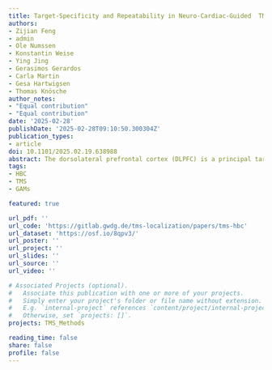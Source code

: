 ```yaml
---
title: Target-Specificity and Repeatability in Neuro-Cardiac-Guided  TMS for Heart-Brain Coupling
authors:
- Zijian Feng
- admin
- Ole Numssen
- Konstantin Weise
- Ying Jing
- Gerasimos Gerardos
- Carla Martin
- Gesa Hartwigsen
- Thomas Knösche
author_notes:
- "Equal contribution"
- "Equal contribution"
date: '2025-02-28'
publishDate: '2025-02-28T09:10:50.300304Z'
publication_types: 
- article
doi: 10.1101/2025.02.19.638988 
abstract: The dorsolateral prefrontal cortex (DLPFC) is a principal target for repetitive transcranial magnetic stimulation (rTMS) in the treatment of major depressive disorder, with therapeutic effects hypothesized to be mediated by the connectivity between the DLPFC and the subgenual anterior cingulate cortex (sgACC). Interestingly, these depression-related hubs are also part of the heart-brain axis, thus potentially rendering the stratification of individual depression targets possible by tapping into short-term heart rate modulation after DLPFC stimulation. Recently, a set of stimulation protocols has been proposed to objectively quantify these downstream effects. While these neuro-cardiac-guided TMS protocols (NCG-TMS) are promising to improve clinical responses, rigorous, third-party assessments of these approaches including replicability, robustness, and the impact of stimulation side-effects are critically missing. Here, we employed a 10 Hz TMS protocol (NCG-TMS 2.0) across three sessions to evaluate the effects of stimulation intensity and DLPFC target specificity on heart–brain coupling (HBC) in a cohort of healthy participants. Our results demonstrate a significant nonlinear increase in HBC with higher stimulation intensity, with the F3 lateral and F3 posterior targets eliciting more robust effects than the sham condition. For the first time, we are able to demonstrate reliable target- and intensity-specific HBC modulation across multiple NCG-TMS 2.0 sessions. Although the repeatability within subjects was limited when including the initial session, subsequent sessions yielded consistent results for the F3 anterior and F3 lateral targets at higher intensities. Although pain and other side effects influenced HBC, they did not fully account for the observed modulation of HBC. These findings underscore the critical role of spatial specificity and stimulation intensity in modulating heart–brain interactions and offer a potential framework for optimizing individualized rTMS treatment protocols for depression.
tags:
- HBC
- TMS
- GAMs

featured: true

url_pdf: ''
url_code: 'https://gitlab.gwdg.de/tms-localization/papers/tms-hbc'
url_dataset: 'https://osf.io/8qpv3/'
url_poster: ''
url_project: ''
url_slides: ''
url_source: ''
url_video: ''

# Associated Projects (optional).
#   Associate this publication with one or more of your projects.
#   Simply enter your project's folder or file name without extension.
#   E.g. `internal-project` references `content/project/internal-project/index.md`.
#   Otherwise, set `projects: []`.
projects: TMS_Methods

reading_time: false
share: false
profile: false
---
```

